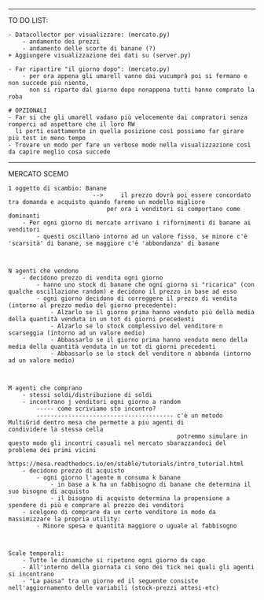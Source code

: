 _______________________________________
TO DO LIST:

    - Datacollector per visualizzare: (mercato.py)
        - andamento dei prezzi 
        - andamento delle scorte di banane (?)
    + Aggiungere visualizzazione dei dati su (server.py)

    - Far ripartire "il giorno dopo": (mercato.py)
        - per ora appena gli umarell vanno dai vucumprà poi si fermano e non succede più niente, 
          non si riparte dal giorno dopo nonappena tutti hanno comprato la roba 

    # OPZIONALI
    - Far si che gli umarell vadano più velocemente dai compratori senza romperci ad aspettare che il loro RW 
      li porti esattamente in quella posizione così possiamo far girare più test in meno tempo 
    - Trovare un modo per fare un verbose mode nella visualizzazione così da capire meglio cosa succede 
    
________________________________________
MERCATO SCEMO



    1 oggetto di scambio: Banane
                            -->     il prezzo dovrà poi essere concordato tra domanda e acquisto quando faremo un modello migliore
                                per ora i venditori si comportano come dominanti 
        - Per ogni giorno di mercato arrivano i rifornimenti di banane ai venditori
            - questi oscillano intorno ad un valore fisso, se minore c'è 'scarsità' di banane, se maggiore c'è 'abbondanza' di banane



    N agenti che vendono
        - decidono prezzo di vendita ogni giorno
            - hanno uno stock di banane che ogni giorno si "ricarica" (con qualche oscillazione random) e decidono il prezzo in base ad esso 
            - ogni giorno decidono di correggere il prezzo di vendita (intorno al prezzo medio del giorno precedente):
                - Alzarlo se il giorno prima hanno venduto più della media della quantità venduta in un tot di giorni precedenti
                - Alzarlo se lo stock complessivo del venditore n scarseggia (intorno ad un valore medio)
                - Abbassarlo se il giorno prima hanno venduto meno della media della quantità venduta in un tot di giorni precedenti
                - Abbassarlo se lo stock del venditore n abbonda (intorno ad un valore medio)



    M agenti che comprano 
        - stessi soldi/distribuzione di soldi
        - incontrano j venditori ogni giorno a random
            ----- come scriviamo sto incontro?
            --------------------------------------- c'è un metodo MultiGrid dentro mesa che permette a piu agenti di                                      condividere la stessa cella
                                                    potremmo simulare in questo modo gli incontri casuali nel mercato sbarazzandoci del problema dei primi vicini
                                                    https://mesa.readthedocs.io/en/stable/tutorials/intro_tutorial.html
        - decidono prezzo di acquisto
            - ogni giorno l'agente m consuma k banane
                - in base a k ha un fabbisogno di banane che determina il suo bisogno di acquisto
                - il bisogno di acquisto determina la propensione a spendere di più e comprare al prezzo dei venditori
        - scelgono di comprare da un certo venditore in modo da massimizzare la propria utility:
            - Minore spesa e quantità maggiore o uguale al fabbisogno



    Scale temporali:
        - Tutte le dinamiche si ripetono ogni giorno da capo
        - All'interno della giornata ci sono dei tick nei quali gli agenti si incontrano 
        - "La pausa" tra un giorno ed il seguente consiste nell'aggiornamento delle variabili (stock-prezzi attesi-etc) 
